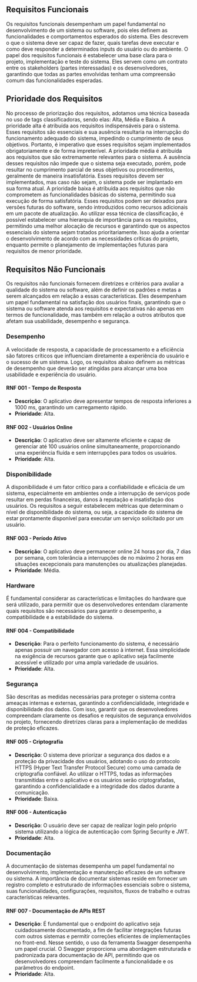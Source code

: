 ## Requisitos Funcionais

Os requisitos funcionais desempenham um papel fundamental no desenvolvimento de um sistema ou software, pois eles 
definem as funcionalidades e comportamentos esperados do sistema. Eles descrevem o que o sistema deve ser capaz de 
fazer, quais tarefas deve executar e como deve responder a determinados inputs do usuário ou do ambiente. O papel dos 
requisitos funcionais é estabelecer uma base clara para o projeto, implementação e teste do sistema. Eles servem como 
um contrato entre os stakeholders (partes interessadas) e os desenvolvedores, garantindo que todas as partes envolvidas
tenham uma compreensão comum das funcionalidades esperadas.

## Prioridade dos Requisitos

No processo de priorização dos requisitos, adotamos uma técnica baseada no uso de tags classificadoras, sendo elas: 
Alta, Média e Baixa. A prioridade alta é atribuída aos requisitos indispensáveis para o sistema. Esses requisitos são
essenciais e sua ausência resultaria na interrupção do funcionamento adequado do sistema, impedindo o cumprimento de
seus objetivos. Portanto, é imperativo que esses requisitos sejam implementados obrigatoriamente e de forma 
impreterível. A prioridade média é atribuída aos requisitos que são extremamente relevantes para o sistema. A ausência
desses requisitos não impede que o sistema seja executado, porém, pode resultar no cumprimento parcial de seus objetivos
ou procedimentos, geralmente de maneira insatisfatória. Esses requisitos devem ser implementados, mas caso não sejam, o
sistema pode ser implantado em sua forma atual. A prioridade baixa é atribuída aos requisitos que não comprometem as
funcionalidades básicas do sistema, permitindo sua execução de forma satisfatória. Esses requisitos podem ser deixados 
para versões futuras do software, sendo introduzidos como recursos adicionais em um pacote de atualização. Ao utilizar
essa técnica de classificação, é possível estabelecer uma hierarquia de importância para os requisitos, permitindo uma
melhor alocação de recursos e garantindo que os aspectos essenciais do sistema sejam tratados prioritariamente. Isso
ajuda a orientar o desenvolvimento de acordo com as necessidades críticas do projeto, enquanto permite o planejamento
de implementações futuras para requisitos de menor prioridade.

## Requisitos Não Funcionais

Os requisitos não funcionais fornecem diretrizes e critérios para avaliar a qualidade do sistema ou software, além de
definir os padrões e metas a serem alcançados em relação a essas características. Eles desempenham um papel fundamental
na satisfação dos usuários finais, garantindo que o sistema ou software atenda aos requisitos e expectativas não apenas
em termos de funcionalidade, mas também em relação a outros atributos que afetam sua usabilidade, desempenho e segurança.

### Desempenho

A velocidade de resposta, a capacidade de processamento e a eficiência são fatores críticos que influenciam diretamente 
a experiência do usuário e o sucesso de um sistema. Logo, os requisitos abaixo definem as métricas de desempenho que 
deverão ser atingidas para alcançar uma boa usabilidade e experiência do usuário.

#### RNF 001 - Tempo de Resposta
- **Descrição**: O aplicativo deve apresentar tempos de resposta inferiores a 1000 ms, garantindo um carregamento rápido.
- **Prioridade**: Alta.

#### RNF 002 - Usuários Online
- **Descrição**: O aplicativo deve ser altamente eficiente e capaz de gerenciar até 100 usuários online simultaneamente,
proporcionando uma experiência fluída e sem interrupções para todos os usuários.
- **Prioridade**: Alta.

### Disponibilidade

A disponibilidade é um fator crítico para a confiabilidade e eficácia de um sistema, especialmente em ambientes onde a 
interrupção de serviços pode resultar em perdas financeiras, danos à reputação e insatisfação dos usuários. Os requisitos
a seguir estabelecem métricas que determinam o nível de disponibilidade do sistema, ou seja, a capacidade do sistema de
estar prontamente disponível para executar um serviço solicitado por um usuário.

#### RNF 003 - Período Ativo
- **Descrição**: O aplicativo deve permanecer online 24 horas por dia, 7 dias por semana, com tolerância a interrupções
de no máximo 2 horas em situações excepcionais para manutenções ou atualizações planejadas.
- **Prioridade**: Média.

### Hardware

É fundamental considerar as características e limitações do hardware que será utilizado, para permitir que os 
desenvolvedores entendam claramente quais requisitos são necessários para garantir o desempenho, a compatibilidade e a 
estabilidade do sistema.

#### RNF 004 - Compatibilidade
- **Descrição**: Para o perfeito funcionamento do sistema, é necessário apenas possuir um navegador com acesso à 
internet. Essa simplicidade na exigência de recursos garante que o aplicativo seja facilmente acessível e utilizado por
uma ampla variedade de usuários.
- **Prioridade**: Alta.

### Segurança

São descritas as medidas necessárias para proteger o sistema contra ameaças internas e externas, garantindo a 
confidencialidade, integridade e disponibilidade dos dados. Com isso, garantir que os desenvolvedores compreendam 
claramente os desafios e requisitos de segurança envolvidos no projeto, fornecendo diretrizes claras para a 
implementação de medidas de proteção eficazes.

#### RNF 005 - Criptografia
- **Descrição**: O sistema deve priorizar a segurança dos dados e a proteção da privacidade dos usuários, adotando o uso
do protocolo HTTPS (Hyper Text Transfer Protocol Secure) como uma camada de criptografia confiável. Ao utilizar o 
HTTPS, todas as informações transmitidas entre o aplicativo e os usuários serão criptografadas, garantindo a 
confidencialidade e a integridade dos dados durante a comunicação.
- **Prioridade**: Baixa.

#### RNF 006 - Autenticação
- **Descrição**: O usuário deve ser capaz de realizar  login pelo próprio sistema utilizando a lógica de autenticação 
com Spring Security e JWT.
- **Prioridade**: Alta.

### Documentação

A documentação de sistemas desempenha um papel fundamental no desenvolvimento, implementação e manutenção eficazes de um
software ou sistema. A importância de documentar sistemas reside em fornecer um registro completo e estruturado de 
informações essenciais sobre o sistema, suas funcionalidades, configurações, requisitos, fluxos de trabalho e outras 
características relevantes.

#### RNF 007 - Documentação de APIs REST
- **Descrição**: É fundamental que o endpoint do aplicativo seja cuidadosamente documentado, a fim de facilitar 
integrações futuras com outros sistemas e permitir correções eficientes de implementações no front-end. Nesse sentido,
o uso da ferramenta Swagger desempenha um papel crucial. O Swagger proporciona uma abordagem estruturada e padronizada
para documentação de API, permitindo que os desenvolvedores compreendam facilmente a funcionalidade e os parâmetros do
endpoint.
- **Prioridade**: Alta.
